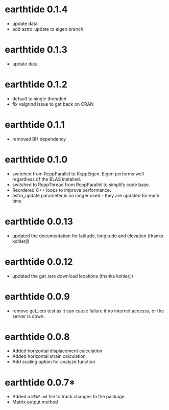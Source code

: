 # earthtide 0.1.4

* update data
* add astro_update to eigen branch

# earthtide 0.1.3

* update data

# earthtide 0.1.2

* default to single threaded
* fix valgrind issue to get back on CRAN

# earthtide 0.1.1

* removed BH dependency

# earthtide 0.1.0

* switched from RcppParallel to RcppEigen. Eigen performs well regardless 
of the BLAS installed.
* switched to RcppThread from RcppParallel to simplify code base.
* Reordered C++ loops to improve performance.
* astro_update parameter is no longer used - they are updated for each time

# earthtide 0.0.13
* updated the documentation for latitude, longitude and elevation (thanks kohlerjl)

# earthtide 0.0.12

* updated the get_iers download locations (thanks kohlerjl)

# earthtide 0.0.9

* remove get_iers test as it can cause failure if no internet accesss, or the server is down.

# earthtide 0.0.8

* Added horizontal displacement calculation
* Added horizontal strain calculation
* Add scaling option for analyze function

# earthtide 0.0.7*

* Added a `NEWS.md` file to track changes to the package.
* Matrix output method

